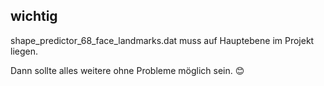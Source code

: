 ## wichtig
shape_predictor_68_face_landmarks.dat muss auf Hauptebene im Projekt liegen. 

Dann sollte alles weitere ohne Probleme möglich sein. 😊
